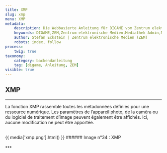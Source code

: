 ```yaml
---
title: XMP
slug: xmp
menu: XMP
metadata:
    description: Die Webbasierte Anleitung für DIGAME vom Zentrum elektronische Medien ZEM.
    keywords: DIGAME,ZEM,Zentrum elektronische Medien,Mediathek Admin,Mediathek,Bilddatenbank,Bildverwaltung,Bundesverwaltung,Eidgenossenschaft,Schweizerische Eidgenossenschaft,VBS,Bundesamt für Verteidigung, Bevölkerungsschutz und Sport
    author: Stefan Eckstein | Zentrum elektronische Medien (ZEM)
    robots: index, follow
process:
	twig: true
taxonomy:
    category: backendanleitung
    tag: [digame, Anleitung, ZEM]
visible: true
---
```


## XMP
***
La fonction XMP rassemble toutes les métadonnées définies pour une ressource numérique. Les paramètres de l’appareil photo, de la caméra ou du logiciel de traitement d’image peuvent également être affichés. Ici, aucune modification ne peut être apportée.

<br>
{{ media['xmp.png'].html() }}
###### Image n°34 : XMP
<br>

<br>
***
